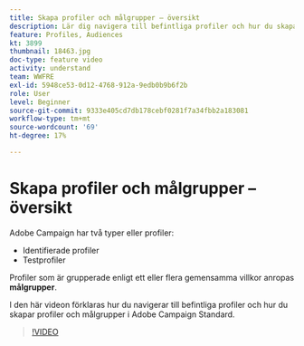 ```yaml
---
title: Skapa profiler och målgrupper – översikt
description: Lär dig navigera till befintliga profiler och hur du skapar profiler och målgrupper.
feature: Profiles, Audiences
kt: 3899
thumbnail: 18463.jpg
doc-type: feature video
activity: understand
team: WWFRE
exl-id: 5948ce53-0d12-4768-912a-9edb0b9b6f2b
role: User
level: Beginner
source-git-commit: 9333e405cd7db178cebf0281f7a34fbb2a183081
workflow-type: tm+mt
source-wordcount: '69'
ht-degree: 17%

---
```


# Skapa profiler och målgrupper – översikt

Adobe Campaign har två typer eller profiler:

* Identifierade profiler
* Testprofiler

Profiler som är grupperade enligt ett eller flera gemensamma villkor anropas **målgrupper**.

I den här videon förklaras hur du navigerar till befintliga profiler och hur du skapar profiler och målgrupper i Adobe Campaign Standard.

>[!VIDEO](https://video.tv.adobe.com/v/18463/?quality=12)
